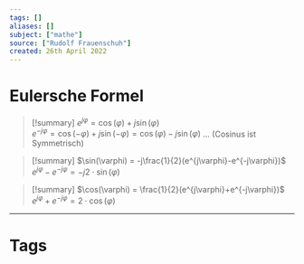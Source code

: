 ```yaml
---
tags: []
aliases: []
subject: ["mathe"]
source: ["Rudolf Frauenschuh"]
created: 26th April 2022
---
```


# Eulersche Formel

>[!summary] $e^{j\varphi} = \cos(\varphi) + j \sin(\varphi)$  
> $e^{-j\varphi} = \cos(-\varphi) + j \sin(-\varphi) = \cos(\varphi) - j \sin(\varphi)$ … (Cosinus ist Symmetrisch)

>[!summary] $\sin(\varphi) = -j\frac{1}{2}(e^{j\varphi}-e^{-j\varphi})$
$e^{j\varphi}-e^{-j\varphi} = -j2\cdot\sin(\varphi)$

>[!summary] $\cos(\varphi) = \frac{1}{2}(e^{j\varphi}+e^{-j\varphi})$
$e^{j\varphi}+e^{-j\varphi} = 2\cdot\cos(\varphi)$

---

# Tags